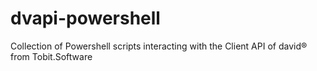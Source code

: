 # dvapi-powershell
Collection of Powershell scripts interacting with the Client API of david® from Tobit.Software
